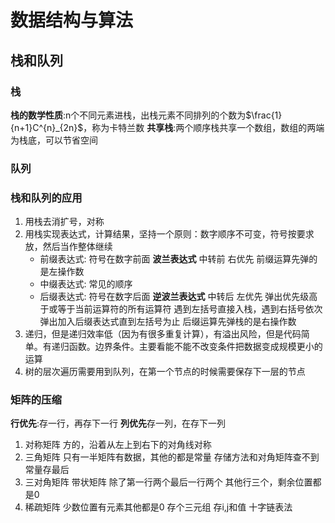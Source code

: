 # 数据结构与算法
## 栈和队列
### 栈
**栈的数学性质**:n个不同元素进栈，出栈元素不同排列的个数为$\frac{1}{n+1}C^{n}_{2n}$，称为卡特兰数
**共享栈**:两个顺序栈共享一个数组，数组的两端为栈底，可以节省空间

### 队列

### 栈和队列的应用
1. 用栈去消扩号，对称
2. 用栈实现表达式，计算结果，坚持一个原则：数字顺序不可变，符号按要求放，然后当作整体继续
    * 前缀表达式: 符号在数字前面  **波兰表达式**    中转前 右优先   前缀运算先弹的是左操作数
    * 中缀表达式: 常见的顺序 
    * 后缀表达式: 符号在数字后面  **逆波兰表达式**  中转后 左优先 弹出优先级高于或等于当前运算符的所有运算符 遇到左括号直接入栈，遇到右括号依次弹出加入后缀表达式直到左括号为止    后缀运算先弹栈的是右操作数
3. 递归，但是递归效率低（因为有很多重复计算），有溢出风险，但是代码简单。有递归函数。边界条件。主要看能不能不改变条件把数据变成规模更小的运算
4. 树的层次遍历需要用到队列，在第一个节点的时候需要保存下一层的节点
   
### 矩阵的压缩
**行优先**:存一行，再存下一行
**列优先**存一列，在存下一列

1. 对称矩阵  方的，沿着从左上到右下的对角线对称
2. 三角矩阵  只有一半矩阵有数据，其他的都是常量 存储方法和对角矩阵查不到 常量存最后
3. 三对角矩阵  带状矩阵  除了第一行两个最后一行两个 其他行三个，剩余位置都是0
4. 稀疏矩阵   少数位置有元素其他都是0    存个三元组 存i,j和值    十字链表法
